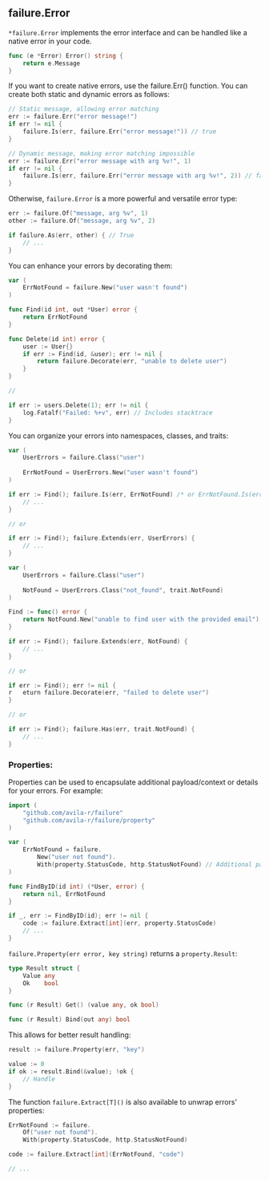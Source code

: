 ## failure.Error

`*failure.Error` implements the error interface and can be handled like a native error in your code.

```go
func (e *Error) Error() string {
	return e.Message
}
```

If you want to create native errors, use the failure.Err() function. You can create both static and dynamic errors as follows:
```go
// Static message, allowing error matching
err := failure.Err("error message!")
if err != nil {
	failure.Is(err, failure.Err("error message!")) // true
}

// Dynamic message, making error matching impossible
err := failure.Err("error message with arg %v!", 1)
if err != nil {
	failure.Is(err, failure.Err("error message with arg %v!", 2)) // false
}
```

Otherwise, `failure.Error` is a more powerful and versatile error type:
```go
err := failure.Of("message, arg %v", 1)
other := failure.Of("message, arg %v", 2)

if failure.As(err, other) { // True
	// ...
}
```

You can enhance your errors by decorating them:
```go
var (
	ErrNotFound = failure.New("user wasn't found")
)

func Find(id int, out *User) error {
	return ErrNotFound
}

func Delete(id int) error {
	user := User{}
	if err := Find(id, &user); err != nil {
		return failure.Decorate(err, "unable to delete user")
	}
}

//

if err := users.Delete(1); err != nil {
	log.Fatalf("Failed: %+v", err) // Includes stacktrace
}

```

You can organize your errors into namespaces, classes, and traits:
```go
var (
	UserErrors = failure.Class("user")
	
	ErrNotFound = UserErrors.New("user wasn't found")
)

if err := Find(); failure.Is(err, ErrNotFound) /* or ErrNotFound.Is(err) */ {
	// ...
}

// or

if err := Find(); failure.Extends(err, UserErrors) {
	// ...
}
```
```go
var (
	UserErrors = failure.Class("user")
	
	NotFound = UserErrors.Class("not_found", trait.NotFound)
)

Find := func() error {
	return NotFound.New("unable to find user with the provided email")
}

if err := Find(); failure.Extends(err, NotFound) {
	// ...
}

// or

if err := Find(); err != nil {
r	eturn failure.Decorate(err, "failed to delete user")
}

// or

if err := Find(); failure.Has(err, trait.NotFound) {
	// ...
}
```


### Properties:

Properties can be used to encapsulate additional payload/context or details for your errors. For example:
```go
import (
	"github.com/avila-r/failure"
	"github.com/avila-r/failure/property"
)

var (
	ErrNotFound = failure.
		New("user not found").
		With(property.StatusCode, http.StatusNotFound) // Additional payload
)

func FindByID(id int) (*User, error) {
	return nil, ErrNotFound
}

if _, err := FindByID(id); err != nil {
	code := failure.Extract[int](err, property.StatusCode)
	// ...
}
```

`failure.Property(err error, key string)` returns a `property.Result`:
```go
type Result struct {
	Value any
	Ok    bool
}

func (r Result) Get() (value any, ok bool)

func (r Result) Bind(out any) bool
```

This allows for better result handling:

```go
result := failure.Property(err, "key")

value := 0
if ok := result.Bind(&value); !ok {
	// Handle
}
```

The function `failure.Extract[T]()` is also available to unwrap errors' properties:
```go
ErrNotFound := failure.
	Of("user not found").
	With(property.StatusCode, http.StatusNotFound)

code := failure.Extract[int](ErrNotFound, "code")

// ...
```
